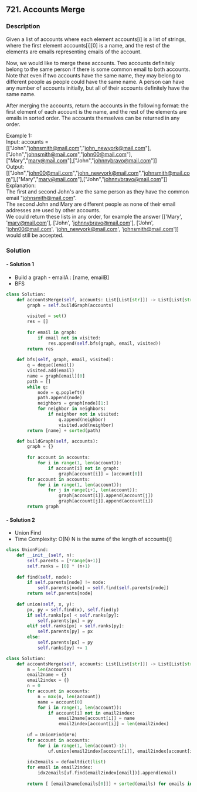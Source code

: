 ## 721. Accounts Merge

### Description
Given a list of accounts where each element accounts[i] is a list of strings, where the first element accounts[i][0] is a name, and the rest of the elements are emails representing emails of the account.

Now, we would like to merge these accounts. Two accounts definitely belong to the same person if there is some common email to both accounts. Note that even if two accounts have the same name, they may belong to different people as people could have the same name. A person can have any number of accounts initially, but all of their accounts definitely have the same name.

After merging the accounts, return the accounts in the following format: the first element of each account is the name, and the rest of the elements are emails in sorted order. The accounts themselves can be returned in any order.

Example 1:  
Input: accounts = [["John","johnsmith@mail.com","john_newyork@mail.com"],["John","johnsmith@mail.com","john00@mail.com"],["Mary","mary@mail.com"],["John","johnnybravo@mail.com"]]  
Output: [["John","john00@mail.com","john_newyork@mail.com","johnsmith@mail.com"],["Mary","mary@mail.com"],["John","johnnybravo@mail.com"]]  
Explanation:  
The first and second John's are the same person as they have the common email "johnsmith@mail.com".  
The second John and Mary are different people as none of their email addresses are used by other accounts.  
We could return these lists in any order, for example the answer [['Mary', 'mary@mail.com'], ['John', 'johnnybravo@mail.com'], 
['John', 'john00@mail.com', 'john_newyork@mail.com', 'johnsmith@mail.com']] would still be accepted.

### Solution
#### - Solution 1
* Build a graph - emailA : [name, emailB]
* BFS

```python
class Solution:
    def accountsMerge(self, accounts: List[List[str]]) -> List[List[str]]:
        graph = self.buildGraph(accounts)
        
        visited = set()
        res = []
    
        for email in graph:
            if email not in visited:
                res.append(self.bfs(graph, email, visited))
        return res
                
    def bfs(self, graph, email, visited):
        q = deque([email])
        visited.add(email)
        name = graph[email][0]
        path = []
        while q:
            node = q.popleft()
            path.append(node)
            neighbors = graph[node][1:]
            for neighbor in neighbors:
                if neighbor not in visited:
                    q.append(neighbor)
                    visited.add(neighbor)
        return [name] + sorted(path)

    def buildGraph(self, accounts):
        graph = {}
        
        for account in accounts:
            for i in range(1, len(account)):
                if account[i] not in graph:
                    graph[account[i]] = [account[0]]
        for account in accounts:
            for i in range(1, len(account)):
                for j in range(i+1, len(account)):
                    graph[account[i]].append(account[j])
                    graph[account[j]].append(account[i])
        return graph
```

#### - Solution 2
* Union Find
* Time Complexity: O(N) N is the sume of the length of accounts[i]

```python
class UnionFind:
    def __init__(self, n):
        self.parents = [*range(n+1)]
        self.ranks = [0] * (n+1)
    
    def find(self, node):
        if self.parents[node] != node:
            self.parents[node] = self.find(self.parents[node])
        return self.parents[node]
    
    def union(self, x, y):
        px, py = self.find(x), self.find(y)
        if self.ranks[px] < self.ranks[py]:
            self.parents[px] = py
        elif self.ranks[px] > self.ranks[py]:
            self.parents[py] = px
        else:
            self.parents[px] = py
            self.ranks[py] += 1

class Solution:
    def accountsMerge(self, accounts: List[List[str]]) -> List[List[str]]:
        m = len(accounts)
        email2name = {}
        email2index = {}
        n = 0 
        for account in accounts:
            n = max(n, len(account))
            name = account[0]
            for i in range(1, len(account)):
                if account[i] not in email2index:
                    email2name[account[i]] = name
                    email2index[account[i]] = len(email2index)
        
        uf = UnionFind(m*n)
        for account in accounts:
            for i in range(1, len(account)-1):
                uf.union(email2index[account[i]], email2index[account[i+1]])
        
        idx2emails = defaultdict(list)
        for email in email2index:
            idx2emails[uf.find(email2index[email])].append(email)
        
        return [ [email2name[emails[0]]] + sorted(emails) for emails in idx2emails.values()]
```
